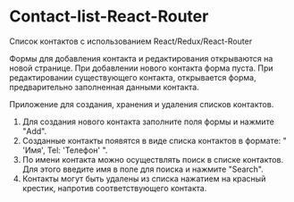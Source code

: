 # Contact-list-React-Router
Список контактов с использованием React/Redux/React-Router

Формы для добавления контакта и редактирования открываются на новой странице. При добавлении нового контакта форма пуста. При редактировании существующего контакта, открывается форма, предварительно заполненная данными контакта.

Приложение для создания, хранения и удаления списков контактов.
1. Для создания нового контакта заполните поля формы и нажмите "Add".
2. Созданные контакты появятся в виде списка контактов в формате: "  'Имя', Tel: 'Телефон'  ".
3. По имени контакта можно осуществлять поиск в списке контактов. Для этого введите имя в поле для поиска и нажмите "Search".
4. Контакты могут быть удалены из списка нажатием на красный крестик, напротив соответствующего контакта.
